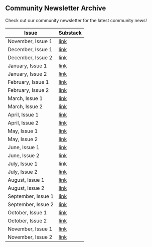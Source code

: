 ## Community Newsletter Archive
Check out our community newsletter for the latest community news!   

| Issue                 | Substack                                                                           |
|-----------------------|------------------------------------------------------------------------------------|
| November, Issue 1     | [link](https://rokwirecommunity.substack.com/p/rokwire-community-news)             |
| December, Issue 1     | [link](https://rokwirecommunity.substack.com/p/rokwire-community-news-november1)   |
| December, Issue 2     | [link](https://rokwirecommunity.substack.com/p/rokwire-community-news-december-2)       |
| January, Issue 1      | [link](https://rokwirecommunity.substack.com/p/rokwire-community-newsletter-january)       |
| January, Issue 2      | [link](https://rokwirecommunity.substack.com/p/rokwire-community-newsletter-january-c47)   |
| February, Issue 1     | [link](https://rokwirecommunity.substack.com/publish/post/31686281)                |
| February, Issue 2     | [link](https://rokwirecommunity.substack.com/p/rokwire-community-newsletter-february-e2c)  |
| March, Issue 1        | [link](https://rokwirecommunity.substack.com/p/rokwire-community-newsletter-march)   |
| March, Issue 2        | [link](https://rokwirecommunity.substack.com/p/rokwire-community-newsletter-march-a85)   |
| April, Issue 1        | [link](https://rokwirecommunity.substack.com/p/rokwire-community-newsletter-april)   |
| April, Issue 2        | [link](https://rokwirecommunity.substack.com/p/rokwire-community-newsletter-april-90e) |
| May, Issue 1        | [link](https://rokwirecommunity.substack.com/p/rokwire-community-newsletter-may1)    |
| May, Issue 2        | [link](https://rokwirecommunity.substack.com/p/rokwire-community-newsletter-may2)    |
| June, Issue 1       | [link](https://rokwirecommunity.substack.com/p/rokwire-community-newsletter-june1)   |
| June, Issue 2       | [link](https://rokwirecommunity.substack.com/p/rokwire-community-newsletter-june2)   |
| July, Issue 1       | [link](https://rokwirecommunity.substack.com/p/rokwire-community-newsletter-july1)   |
| July, Issue 2       | [link](https://rokwirecommunity.substack.com/p/rokwire-community-newsletter-july2)   |
| August, Issue 1     | [link](https://rokwirecommunity.substack.com/p/rokwire-community-newsletter-august1) |
| August, Issue 2     | [link](https://rokwirecommunity.substack.com/p/rokwire-community-newsletter-august2)  |
| September, Issue 1  | [link](https://publish.illinois.edu/bradly-alicea/2021/09/10/september-newsletter-issue-1/) |
| September, Issue 2  | [link](https://rokwirecommunity.substack.com/p/rokwire-community-newsletter-september2) |   
| October, Issue 1  | [link](https://rokwirecommunity.substack.com/p/rokwire-community-newsletter-october1) |  
| October, Issue 2  | [link](https://rokwirecommunity.substack.com/p/rokwire-community-newsletter-october2) |
| November, Issue 1 | [link](https://rokwirecommunity.substack.com/p/rokwire-community-newsletter-november1) |
| November, Issue 2 | [link](https://rokwirecommunity.substack.com/p/rokwire-community-newsletter-november) |

